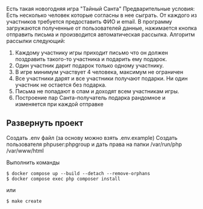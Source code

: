 Есть такая новогодняя игра "Тайный Санта"
Предварительные условия:
Есть несколько человек которые согласны в нее сыграть. От каждого из участников требуется предоставить ФИО и email.
В программу загружаются полученные от пользователей данные, нажимается кнопка отправить письма и производится автоматическая рассылка. 
Алгоритм рассылки следующий:
1) Каждому участнику игры приходит письмо что он должен поздравить такого-то участника и подарить ему подарок. 
2) Один участник дарит подарок только одному участнику. 
3) В игре минимум участвует 4 человека, максимум не ограничен
4) Все участники дарят и все участники получают подарки. Ни один участник не остается без подарка.
5) Письма не попадают в спам и доходят всем участникам игры.
6) Построение пар Санта-получатель подарка рандомное и изменяется при каждой отправке

## Развернуть проект
Создать .env файл (за основу можно взять .env.example)
Создать пользователя phpuser:phpgroup и дать права на папки
/var/run/php
/var/www/html

Выполнить команды
```
$ docker compose up --build --detach --remove-orphans
$ docker compose exec php composer install
```

или

```
$ make create
```
